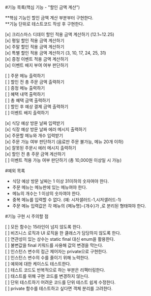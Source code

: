 #기능 목록(핵심 기능 - "할인 금액 계산")  
  
**핵심 기능인 할인 금액 계산 부분부터 구현한다.  
**기능 단위로 테스트코드 작성 후 구현한다.
  
[x] 크리스마스 디데이 할인 적용 금액 계산하기 (12.1~12.25)  
[x] 평일 할인 적용 금액 계산하기  
[x] 주말 할인 적용 금액 계산하기  
[x] 특별 할인 적용 금액 계산하기 (3, 10, 17, 24, 25, 31)  
[x] 증정 이벤트 적용 금액 계산하기  
[x] 이벤트 배지 부여 여부 판단하기  
  
[ ] 주문 메뉴 출력하기  
[ ] 할인 전 총 주문 금액 출력하기  
[ ] 증정 메뉴 출력하기  
[ ] 혜택 내역 출력하기  
[ ] 총 혜택 금액 출력하기  
[ ] 할인 후 예상 결제 금액 출력하기  
[ ] 이벤트 배지 출력하기  
  
[x] 식당 예상 방문 날짜 입력받기  
[x] 식장 예상 방문 날짜 에러 메시지 출력하기  
[x] 주문할 메뉴와 개수 입력받기  
[x] 주문 가능 여부 판단하기 (음료만 주문 불가능, 메뉴 20개 이하)  
[x] 잘못된 주문시 에러 메시지 출력하기  
[x] 할인 전 총 주문 금액 계산하기    
[ ] 이벤트 적용 가능 여부 판단하기 (총 10,000원 이상일 시 가능)  

#예외 목록
- 식당 예상 방문 날짜는 1 이상 31이하의 숫자여야 한다.  
- 주문 메뉴는 메뉴판에 있는 메뉴여야 한다.  
- 메뉴의 개수는 1 이상의 숫자여야 한다.  
- 중복 메뉴를 입력할 수 없다. (예: 시저샐러드-1,시저샐러드-1)  
- 주문 메뉴 입력값은 각 메뉴의 {메뉴명}-{개수}가 ,로 분리된 형태여야 한다.
  
#기능 구현 시 주의할 점 
  
[ ] 모든 함수는 15라인이 넘지 않도록 한다.  
[ ] 비즈니스 로직과 UI 로직을 한 클래스가 담당하지 않도록 한다.  
[ ] 연관성이 있는 상수는 static final 대신 enum을 활용한다.  
[ ] 불변값을 final 키워드를 사용해 값의 변경을 막는다.    
[ ] 인스턴스 변수의 접근 제어자는 private으로 구현한다.  
[ ] 인스턴스 변수의 수를 줄이기 위해 노력한다.  
[ ] 예외에 대한 케이스도 테스트한다.  
[ ] 테스트 코드도 반복적으로 하는 부분은 리팩터링한다.  
[ ] 태스트를 위해 구현 코드를 변경하지 않는다.  
[ ] 단위 테스트하기 어려운 코드를 단위 테스트 쉽게 수정한다.  
[ ] private 함수를 테스트하고 싶다면 객체 분리를 고려한다.    